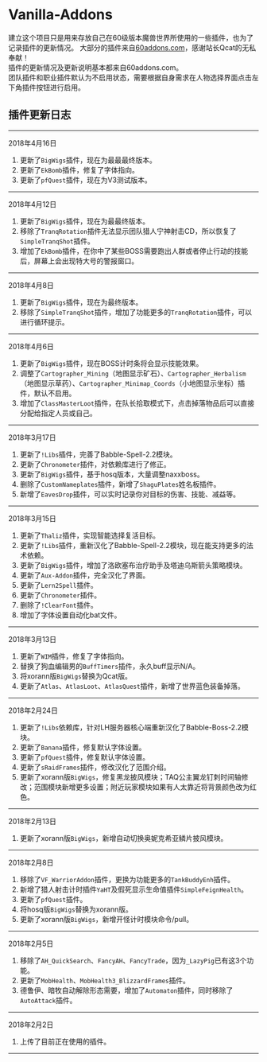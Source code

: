 # Vanilla-Addons
建立这个项目只是用来存放自己在60级版本魔兽世界所使用的一些插件，也为了记录插件的更新情况。 
大部分的插件来自[60addons.com](http://60addons.com/ "60addons.com")，感谢站长Qcat的无私奉献！  
插件的更新情况及更新说明基本都来自60addons.com。  
团队插件和职业插件默认为不启用状态，需要根据自身需求在人物选择界面点击左下角插件按钮进行启用。  
## 插件更新日志
***
2018年4月16日
1. 更新了`BigWigs`插件，现在为最最最终版本。
2. 更新了`EkBomb`插件，修复了字体指向。
3. 更新了`pfQuest`插件，现在为V3测试版本。
***
2018年4月12日
1. 更新了`BigWigs`插件，现在为最最终版本。
2. 移除了`TranqRotation`插件无法显示团队猎人宁神射击CD，所以恢复了`SimpleTranqShot`插件。
3. 增加了`EkBomb`插件，在你中了某些BOSS需要跑出人群或者停止行动的技能后，屏幕上会出现特大号的警报窗口。
***
2018年4月8日
1. 更新了`BigWigs`插件，现在为最终版本。
2. 移除了`SimpleTranqShot`插件，增加了功能更多的`TranqRotation`插件，可以进行循环提示。
***
2018年4月6日
1. 更新了`BigWigs`插件，现在BOSS计时条将会显示技能效果。
2. 调整了`Cartographer_Mining`（地图显示矿石）、`Cartographer_Herbalism`（地图显示草药）、`Cartographer_Minimap_Coords`（小地图显示坐标）插件，默认不启用。
3. 增加了`ClassMasterLoot`插件，在队长拾取模式下，点击掉落物品后可以直接分配给指定人员或自己。
***
2018年3月17日
1. 更新了`!Libs`插件，完善了Babble-Spell-2.2模块。
2. 更新了`Chronometer`插件，对依赖库进行了修正。
3. 更新了`BigWigs`插件，基于hosq版本，大量调整naxxboss。
4. 删除了`CustomNameplates`插件，新增了`ShaguPlates`姓名板插件。
5. 新增了`EavesDrop`插件，可以实时记录你对目标的伤害、技能、减益等。
***
2018年3月15日
1. 更新了`Thaliz`插件，实现智能选择复活目标。
2. 更新了`!Libs`插件，重新汉化了Babble-Spell-2.2模块，现在能支持更多的法术依赖。
3. 更新了`BigWigs`插件，增加了洛欧塞布治疗助手及塔迪乌斯箭头策略模块。
4. 更新了`Aux-Addon`插件，完全汉化了界面。
5. 更新了`Lern2Spell`插件。
6. 更新了`Chronometer`插件。
7. 删除了`!ClearFont`插件。
8. 增加了字体设置自动化bat文件。
***
2018年3月13日
1. 更新了`WIM`插件，修复了字体指向。
2. 替换了狗血编辑男的`BuffTimers`插件，永久buff显示N/A。
3. 将xorann版`BigWigs`替换为Qcat版。
4. 更新了`Atlas`、`AtlasLoot`、`AtlasQuest`插件，新增了世界蓝色装备掉落。
***
2018年2月24日
1. 更新了`!Libs`依赖库，针对LH服务器核心端重新汉化了Babble-Boss-2.2模块。
2. 更新了`Banana`插件，修复默认字体设置。
3. 更新了`pfQuest`插件，修复默认字体设置。
4. 更新了`sRaidFrames`插件，修改汉化了范围介绍。
5. 更新了xorann版`BigWigs`，修复黑龙披风模块；TAQ公主翼龙钉刺时间轴修改；范围模块新增更多设置；附近玩家模块如果有人太靠近将背景颜色改为红色。
***
2018年2月13日
1. 更新了xorann版`BigWigs`，新增自动切换奥妮克希亚鳞片披风模块。
***
2018年2月8日
1. 移除了`VF_WarriorAddon`插件，更换为功能更多的`TankBuddyEnh`插件。
2. 新增了猎人射击计时插件`YaHT`及假死显示生命值插件`SimpleFeignHealth`。
3. 更新了`pfQuest`插件。
4. 将hosq版`BigWigs`替换为xorann版。
5. 更新了xorann版`BigWigs`，新增开怪计时模块命令/pull。
***
2018年2月5日
1. 移除了`AH_QuickSearch`、`FancyAH`、`FancyTrade`，因为`_LazyPig`已有这3个功能。  
2. 更新了`MobHealth`、`MobHealth3_BlizzardFrames`插件。
3. 德鲁伊、暗牧自动解除形态需要，增加了`Automaton`插件，同时移除了`AutoAttack`插件。
***
2018年2月2日
1. 上传了目前正在使用的插件。
***